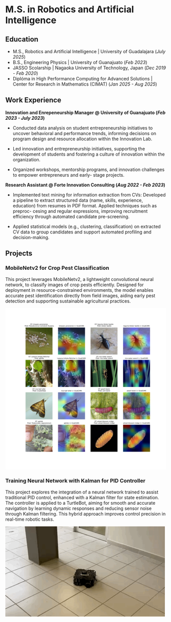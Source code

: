 # M.S. in Robotics and Artificial Intelligence 

## Education

- M.S., Robotics and Artificial Intelligence | University of Guadalajara (_July 2025_)
- B.S., Engineering Physics  | University of Guanajuato (_Feb 2023_)
- JASSO Scolarship | Nagaoka University of Technology, Japan (_Dec 2019 - Feb 2020_)
-  Diplóma in High Performance Computing for Advanced Solutions | Center for Research in Mathematics (CIMAT) (_Jan 2025 - Aug 2025_)

## Work Experience 

**Innovation and Enrepeneurship Manager @ University of Guanajuato (_Feb 2023 - July 2023_)**
-  Conducted data analysis on student entrepreneurship initiatives to uncover behavioral and performance
trends, informing decisions on program design and resource allocation within the Innovation Lab.

- Led innovation and entrepreneurship initiatives, supporting the development of students and fostering a
culture of innovation within the organization.

- Organized workshops, mentorship programs, and innovation challenges to empower entrepreneurs and early-
stage projects.

**Research Assistant @ Forte Innovation Consulting (_Aug 2022 - Feb 2023_)**
- Implemented text mining for information extraction from CVs: Developed a pipeline to extract structured
data (name, skills, experience, education) from resumes in PDF format. Applied techniques such as preproc-
cesing and regular expressions, improving recruitment efficiency through automated candidate pre-screening.

- Applied statistical models (e.g., clustering, classification) on extracted CV data to group candidates and
support automated profiling and decision-making.

## Projects

### MobileNetv2 for Crop Pest Classification 
This project leverages MobileNetv2, a lightweight convolutional neural network, to classify images of crop pests efficiently. Designed for deployment in resource-constrained environments, the model enables accurate pest identification directly from field images, aiding early pest detection and supporting sustainable agricultural practices.

![Pest Classification](/assets/gradcam.png)

### Training Neural Network with Kalman for PID Controller

This project explores the integration of a neural network trained to assist traditional PID control, enhanced with a Kalman filter for state estimation. The controller is applied to a TurtleBot, aiming for smooth and accurate navigation by learning dynamic responses and reducing sensor noise through Kalman filtering. This hybrid approach improves control precision in real-time robotic tasks.

![Neural Network and Kalman Filter Control](/assets/IMG_0807.gif)
